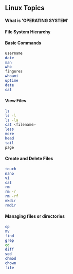 ## Linux Topics
   #### What is 'OPERATING SYSTEM'
   #### File System Hierarchy
   #### Basic Commands
   ```sh
   username
   date
   man 
   who
   fingures
   whoami
   uptime
   date
   cal
   ``` 
   #### View Files
   ```sh
   ls
   ls -l
   ls -la
   cat <filename>
   less
   more
   head
   tail
   page
   ```
   #### Create and Delete Files
   ```sh
   touch
   nano
   vi
   cat
   rm
   rm -r
   rm -rf
   mkdir
   rmdir
   ```
   #### Managing files or directories
   ```sh
   cp
   mv
   find
   grep
   cd
   diff
   sed
   chmod
   chown
   file
   ```

